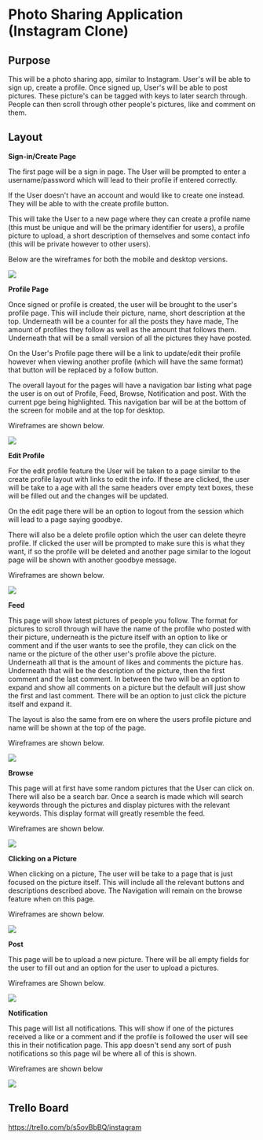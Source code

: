 # Photo Sharing Application (Instagram Clone)

## Purpose

This will be a photo sharing app, similar to Instagram. User's will be able to sign up, create a profile. Once signed up, User's will be able to post pictures.
These picture's can be tagged with keys to later search through. People can then scroll through other people's pictures, like and comment on them. 

## Layout
**Sign-in/Create Page**

The first page will be a sign in page. The User will be prompted to enter a username/password which will lead to their profile if entered correctly.

If the User doesn't have an account and would like to create one instead. They will be able to with the create profile button.

This will take the User to a new page where they can create a profile name (this must be unique and will be the primary identifier for users), a profile picture to upload, a short description of themselves and some contact info (this will be private however to other users).

Below are the wireframes for both the mobile and desktop versions.

![](docs/Signin_Create.png)

**Profile Page**

Once signed or profile is created, the user will be brought to the user's profile page. This will include their picture, name, short description at the top. Underneath will be a counter for all the posts they have made, The amount of profiles they follow as well as the amount that follows them. Underneath that will be a small version of all the pictures they have posted.

On the User's Profile page there will be a link to update/edit their profile however when viewing another profile (which will have the same format) that button will be replaced by a follow button.

The overall layout for the pages will have a navigation bar listing what page the user is on out of Profile, Feed, Browse, Notification and post. With the current pge being highlighted. This navigation bar will be at the bottom of the screen for mobile and at the top for desktop.

Wireframes are shown below.

![](docs/Profile.png)

**Edit Profile**

For the edit profile feature the User will be taken to a page similar to the create profile layout with links to edit the info. If these are clicked, the user will be take to a age with all the same headers over empty text boxes, these will be filled out and the changes will be updated.

On the edit page there will be an option to logout from the session which will lead to a page saying goodbye.

There will also be a delete profile option which the user can delete theyre profile. If clicked the user will be prompted to make sure this is what they want, if so the profile will be deleted and another page similar to the logout page will be shown with another goodbye message.

Wireframes are shown below.

![](docs/EditProfile.png)

**Feed**

This page will show latest pictures of people you follow. The format for pictures to scroll through will have the name of the profile who posted with their picture, underneath is the picture itself with an option to like or comment and if the user wants to see the profile, they can click on the name or the picture of the other user's profile above the picture. Underneath all that is the amount of likes and comments the picture has. Underneath that will be the description of the picture, then the first comment and the last comment. In between the two will be an option to expand and show all comments on a picture but the default will just show the first and last comment. There will be an option to just click the picture itself and expand it.

The layout is also the same from ere on where the users profile picture and name will be shown at the top of the page.

Wireframes are shown below.

![](docs/Feed.png)

**Browse**

This page will at first have some random pictures that the User can click on. There will also be a search bar. Once a search is made which will search keywords through the pictures and display pictures with the relevant keywords. This display format will greatly resemble the feed.

Wireframes are shown below.

![](docs/Browse.png)

**Clicking on a Picture**

When clicking on a picture, The user will be take to a page that is just focused on the picture itself. This will include all the relevant buttons and descriptions described above. The Navigation will remain on the browse feature when on this page.

Wireframes are shown below.

![](docs/ClickPicture.png)

**Post**

This page will be to upload a new picture. There will be all empty fields for the user to fill out and an option for the user to upload a pictures.

Wireframes are Shown below.

![](docs/Post.png)

**Notification**

This page will list all notifications. This will show if one of the pictures received a like or a comment and if the profile is followed the user will see this in their notification page. This app doesn't send any sort of push notifications so this page wil be where all of this is shown.

Wireframes are shown below

![](docs/Notifications.png)


## Trello Board

https://trello.com/b/s5ovBbBQ/instagram
